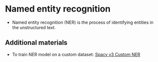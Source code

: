 Named entity recognition
========================

- Named entity recognition (NER) is the process of identifying entities in the unstructured text.

## Additional materials

- To train NER model on a custom dataset: [Spacy v3 Custom NER](https://towardsdatascience.com/using-spacy-3-0-to-build-a-custom-ner-model-c9256bea098)